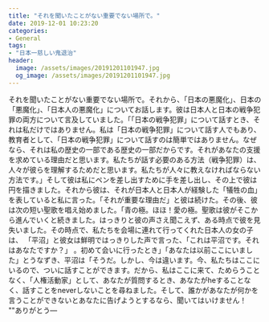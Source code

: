```yaml
---
title: "それを聞いたことがない重要でない場所で。"
date: 2019-12-01 10:23:20
categories:
- General
tags:
- "日本一慈しい鬼退治"
header:
  image: /assets/images/20191201101947.jpg
  og_image: /assets/images/20191201101947.jpg
---
```


それを聞いたことがない重要でない場所で。それから、「日本の悪魔化」、日本の「悪魔化」、「日本人の悪魔化」についてお話します。彼は日本人と日本の戦争犯罪の両方について言及していました。「「日本の戦争犯罪」について話すとき、それは私だけではありません。私は「日本の戦争犯罪」について話す人でもあり、教育者として、「日本の戦争犯罪」について話すのは簡単ではありません。なぜなら、それは私の歴史の一部である歴史の一部だからです。それがあなたの支援を求めている理由だと思います。私たちが話す必要のある方法（戦争犯罪）は、人々が彼らを理解するためだと思います。私たちが人々に教えなければならない方法です。」そして彼は私にペンを差し出すために手を差し出し、その上で彼は円を描きました。それから彼は、それが日本人と日本人が経験した「犠牲の血」を表していると私に言った。「それが重要な理由だ」と彼は続けた。その後、彼は次の短い聖歌を唱え始めました。「青の極。ほほ！愛の極。聖歌は彼がそこから進んでいくと続きました。はっきりと彼の声さえ聞こえず、ある時点で彼を見失いました。その時点で、私たちを会場に連れて行ってくれた日本人の女の子は、 「平沼」と彼女は鮮明ではっきりした声で言った、「これは平沼です。それはあなたですか？」 。初めて会いに行ったとき」「あなたは以前ここにいました」とうなずき、平沼は「そうだ。しかし、今は違います。今、私たちはここにいるので、ついに話すことができます。だから、私はここに来て、ためらうことなく、「人権活動家」として、あなたが質問するとき、あなたがheすることなく、話すことをneverしないことを尋ねました。そして、誰かがあなたが何かを言うことができないとあなたに告げようとするなら、聞いてはいけません！ &quot;&quot;ありがとう—
